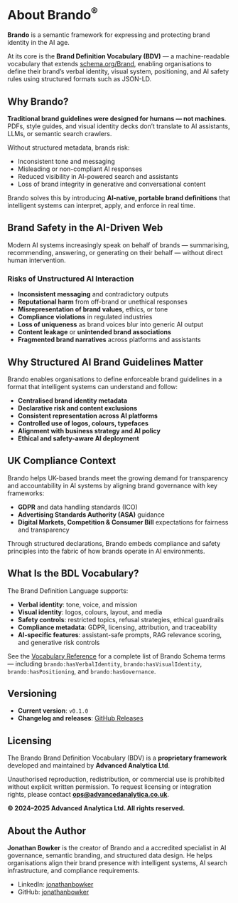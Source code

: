# About Brando<sup>®</sup>

**Brando** is a semantic framework for expressing and protecting brand identity in the AI age.

At its core is the **Brand Definition Vocabulary (BDV)** — a machine-readable vocabulary that extends [schema.org/Brand](https://schema.org/Brand), enabling organisations to define their brand’s verbal identity, visual system, positioning, and AI safety rules using structured formats such as JSON-LD.

## Why Brando?

**Traditional brand guidelines were designed for humans — not machines**. PDFs, style guides, and visual identity decks don’t translate to AI assistants, LLMs, or semantic search crawlers.

Without structured metadata, brands risk:

- Inconsistent tone and messaging
- Misleading or non-compliant AI responses
- Reduced visibility in AI-powered search and assistants
- Loss of brand integrity in generative and conversational content

Brando solves this by introducing **AI-native, portable brand definitions** that intelligent systems can interpret, apply, and enforce in real time.

## Brand Safety in the AI-Driven Web

Modern AI systems increasingly speak on behalf of brands — summarising, recommending, answering, or generating on their behalf — without direct human intervention.

### Risks of Unstructured AI Interaction

- **Inconsistent messaging** and contradictory outputs
- **Reputational harm** from off-brand or unethical responses
- **Misrepresentation of brand values**, ethics, or tone
- **Compliance violations** in regulated industries
- **Loss of uniqueness** as brand voices blur into generic AI output
- **Content leakage** or **unintended brand associations**
- **Fragmented brand narratives** across platforms and assistants

## Why Structured AI Brand Guidelines Matter

Brando enables organisations to define enforceable brand guidelines in a format that intelligent systems can understand and follow:

- **Centralised brand identity metadata**
- **Declarative risk and content exclusions**
- **Consistent representation across AI platforms**
- **Controlled use of logos, colours, typefaces**
- **Alignment with business strategy and AI policy**
- **Ethical and safety-aware AI deployment**


## UK Compliance Context

Brando helps UK-based brands meet the growing demand for transparency and accountability in AI systems by aligning brand governance with key frameworks:

- **GDPR** and data handling standards (ICO)
- **Advertising Standards Authority (ASA)** guidance
- **Digital Markets, Competition & Consumer Bill** expectations for fairness and transparency

Through structured declarations, Brando embeds compliance and safety principles into the fabric of how brands operate in AI environments.

## What Is the BDL Vocabulary?

The Brand Definition Language supports:

- **Verbal identity**: tone, voice, and mission
- **Visual identity**: logos, colours, layout, and media
- **Safety controls**: restricted topics, refusal strategies, ethical guardrails
- **Compliance metadata**: GDPR, licensing, attribution, and traceability
- **AI-specific features**: assistant-safe prompts, RAG relevance scoring, and generative risk controls

See the [Vocabulary Reference](vocabulary.md) for a complete list of Brando Schema terms — including `brando:hasVerbalIdentity`, `brando:hasVisualIdentity`, `brando:hasPositioning`, and `brando:hasGovernance`.


## Versioning

- **Current version**: `v0.1.0`  
- **Changelog and releases**: [GitHub Releases](https://github.com/jonathanbowker/brandoschema.com/releases)

## Licensing

The Brando Brand Definition Vocabulary (BDV) is a **proprietary framework** developed and maintained by **Advanced Analytica Ltd**.

Unauthorised reproduction, redistribution, or commercial use is prohibited without explicit written permission. To request licensing or integration rights, please contact **ops@advancedanalytica.co.uk**.

**© 2024–2025 Advanced Analytica Ltd. All rights reserved.**

## About the Author

**Jonathan Bowker** is the creator of Brando and a accredited specialist in AI governance, semantic branding, and structured data design. He helps organisations align their brand presence with intelligent systems, AI search infrastructure, and compliance requirements.

- LinkedIn: [jonathanbowker](https://www.linkedin.com/in/jbbowker/)  
- GitHub: [jonathanbowker](https://github.com/jonathanbowker)
